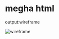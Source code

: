 # megha html
output:wireframe

![wireframe](https://github.com/user-attachments/assets/3d084e29-e684-4a4a-b513-5b2c2e4247cf)
